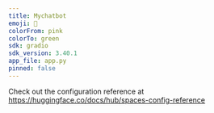 ```yaml
---
title: Mychatbot
emoji: 🐨
colorFrom: pink
colorTo: green
sdk: gradio
sdk_version: 3.40.1
app_file: app.py
pinned: false
---
```


Check out the configuration reference at https://huggingface.co/docs/hub/spaces-config-reference
